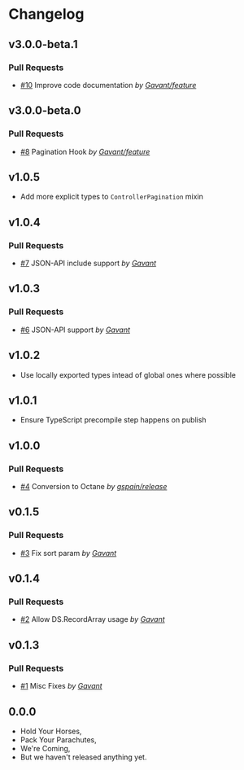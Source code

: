 Changelog
=========

## v3.0.0-beta.1

### Pull Requests

- [#10](https://github.com/Gavant/gavant-ember-pagination/pull/10)  Improve code documentation  *by [Gavant/feature](https://github.com/Gavant/feature)*

## v3.0.0-beta.0

### Pull Requests

- [#8](https://github.com/Gavant/gavant-ember-pagination/pull/8)  Pagination Hook  *by [Gavant/feature](https://github.com/Gavant/feature)*

## v1.0.5

- Add more explicit types to `ControllerPagination` mixin

## v1.0.4

### Pull Requests

- [#7](https://github.com/Gavant/gavant-ember-pagination/pull/7)  JSON-API include support  *by [Gavant](https://github.com/Gavant)*

## v1.0.3

### Pull Requests

- [#6](https://github.com/Gavant/gavant-ember-pagination/pull/6)  JSON-API support  *by [Gavant](https://github.com/Gavant)*

## v1.0.2

- Use locally exported types intead of global ones where possible

## v1.0.1

- Ensure TypeScript precompile step happens on publish

## v1.0.0

### Pull Requests

- [#4](https://github.com/Gavant/gavant-ember-pagination/pull/4)  Conversion to Octane  *by [gspain/release](https://github.com/gspain/release)*

## v0.1.5

### Pull Requests

- [#3](https://github.com/Gavant/gavant-ember-pagination/pull/3)  Fix sort param  *by [Gavant](https://github.com/Gavant)*

## v0.1.4

### Pull Requests

- [#2](https://github.com/Gavant/gavant-ember-pagination/pull/2)  Allow DS.RecordArray usage  *by [Gavant](https://github.com/Gavant)*

## v0.1.3

### Pull Requests

- [#1](https://github.com/Gavant/gavant-ember-pagination/pull/1)  Misc Fixes  *by [Gavant](https://github.com/Gavant)*

## 0.0.0

- Hold Your Horses,
- Pack Your Parachutes,
- We're Coming,
- But we haven't released anything yet.
